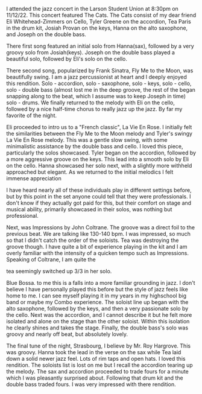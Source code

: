 I attended the jazz concert in the Larson Student Union at 8:30pm on 11/12/22. This concert featured The Cats. The Cats consist of my dear friend Eli Whitehead-Zimmers on Cello, Tyler Greene on the accordion, Tea Paris in the drum kit, Josiah Provan on the keys, Hanna on the alto saxophone, and Joseph on the double bass.

There first song featured an initial solo from Hanna(sax), followed by a very groovy solo from Josiah(keys). Joseph on the double bass played a beautiful solo, followed by Eli's solo on the cello.

There second song, popularized by Frank Sinatra, Fly Me to the Moon, was beautifully swing. I am a jazz percussionist at heart and I deeply enjoyed this rendition.  Solo - accordion, solo - saxophone, solo - keys, solo - cello, solo - double bass (almost lost me in the deep groove, the rest of the began snapping along to the beat, which I assume was to keep Joseph in time) solo - drums. We finally returned to the melody with Eli on the cello, followed by a nice half-time chorus to really jazz up the jazz. By far my favorite of the night.

Eli proceeded to intro us to a "French classic", La Vie En Rose. I initially felt the similarities between the Fly Me to the Moon melody and Tyler's swingy La Vie En Rose melody. This was a gentle slow swing, with some minimalistic assistance by the double bass and cello. I loved this piece, particularly the solos showcased. Tyler began on the accordion, followed by a more aggressive groove on the keys. This lead into a smooth solo by Eli on the cello. Hanna showcased her solo next, with a slightly more withheld approached but elegant. As we returned to the initial melodics I felt immense appreciation 

I have heard nearly all of these individuals play in different settings before, but by this point in the set anyone could tell that they were professionals. I don't know if they actually got paid for this, but their comfort on stage and musical ability, primarily showcased in their solos, was nothing but professional.

Next, was Impressions by John Coltrane. The groove was a direct foil to the previous beat. We are talking like 130-140 bpm. I was impressed, so much so that I didn't catch the order of the soloists. Tea was destroying the groove though. I have quite a bit of experience playing in the kit and I am overly familiar with the intensity of a quicken tempo such as Impressions. Speaking of Coltrane, I am quite the 

tea seemingly switched up 3/3 in her solo.

Blue Bossa. to me this is a falls into a more familiar grounding in jazz. I don't believe I have personally played this before but the style of jazz feels like home to me. I can see myself playing it in my years in my highschool big band or maybe my Combo experience. The soloist line up began with the alto saxophone, followed by the keys, and then a very passionate solo by the cello. Next was the accordion, and I cannot describe it but he felt more isolated and alone on the stage than the other soloist. Within this isolation he clearly shines and takes the stage. Finally, the double bass's solo was groovy and nearly off beat, but absolutely lovely.

The final tune of the night, Strasbourg, I believe by Mr. Roy Hargrove. This was groovy. Hanna took the lead in the verse on the sax while Tea laid down a solid newer jazz feel. Lots of rim taps and open hats. I loved this rendition. The soloists list is lost on me but I recall the accordion tearing up the melody. The sax and accordion proceeded to trade fours for a minute which I was pleasantly surprised about. Following that drum kit and the double bass traded fours. I was very impressed with there rendition. 